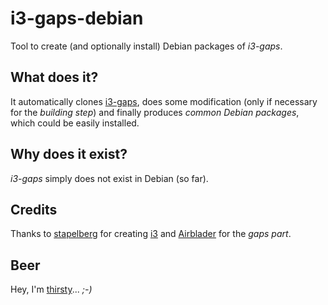 # i3-gaps-debian
Tool to create (and optionally install) Debian packages of _i3-gaps_.

## What does it?
It automatically clones [i3-gaps](https://github.com/Airblader/i3),
does some modification (only if necessary for the _building step_)
and finally produces _common Debian packages_, which could be
easily installed.

## Why does it exist?
_i3-gaps_ simply does not exist in Debian (so far).

## Credits
Thanks to [stapelberg](https://github.com/stapelberg) for creating [i3](http://i3wm.org/) and [Airblader](https://github.com/Airblader) for the _gaps part_.

## Beer
Hey, I'm [thirsty](http://gunbomber.org/donation.html)... _;-)_
